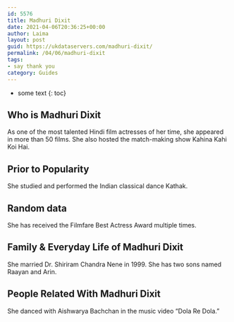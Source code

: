 ```yaml
---
id: 5576
title: Madhuri Dixit
date: 2021-04-06T20:36:25+00:00
author: Laima
layout: post
guid: https://ukdataservers.com/madhuri-dixit/
permalink: /04/06/madhuri-dixit
tags:
- say thank you
category: Guides
---
```


* some text
{: toc}


## Who is Madhuri Dixit
                  
                  
                  
As one of the most talented Hindi film actresses of her time, she appeared in more than 50 films. She also hosted the match-making show Kahina Kahi Koi Hai.
                  
              
            
              
            
                
                
                
## Prior to Popularity
                  
                  
                  
She studied and performed the Indian classical dance Kathak.
                  
              
            
              
            
                
                
                
## Random data
                  
                  
                  
She has received the Filmfare Best Actress Award multiple times.
                  
              
            
              
            
                
                
                
## Family & Everyday Life of Madhuri Dixit
                  
                  
                  
She married Dr. Shiriram Chandra Nene in 1999. She has two sons named Raayan and Arin.
                  
              
            
              
            
                
                
                
## People Related With Madhuri Dixit
                  
                  
                  
She danced with Aishwarya Bachchan in the music video &#8220;Dola Re Dola.&#8221;
                  
              
            
              
            
                
              
            
              
              
            
            
              
            
          
          
          